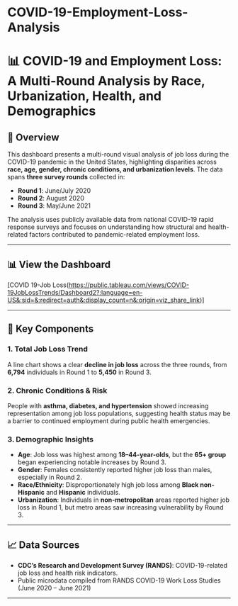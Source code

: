 # COVID-19-Employment-Loss-Analysis

# 📊 COVID-19 and Employment Loss: A Multi-Round Analysis by Race, Urbanization, Health, and Demographics

## 📝 Overview
This dashboard presents a multi-round visual analysis of job loss during the COVID-19 pandemic in the United States, highlighting disparities across **race, age, gender, chronic conditions, and urbanization levels**. The data spans **three survey rounds** collected in:
- **Round 1**: June/July 2020
- **Round 2**: August 2020
- **Round 3**: May/June 2021

The analysis uses publicly available data from national COVID-19 rapid response surveys and focuses on understanding how structural and health-related factors contributed to pandemic-related employment loss.

---

## 📊 View the Dashboard
[COVID 19-Job Loss(https://public.tableau.com/views/COVID-19JobLossTrends/Dashboard2?:language=en-US&:sid=&:redirect=auth&:display_count=n&:origin=viz_share_link)]



---

## 📌 Key Components

### 1. Total Job Loss Trend
A line chart shows a clear **decline in job loss** across the three rounds, from **6,794** individuals in Round 1 to **5,450** in Round 3.

### 2. Chronic Conditions & Risk
People with **asthma, diabetes, and hypertension** showed increasing representation among job loss populations, suggesting health status may be a barrier to continued employment during public health emergencies.

### 3. Demographic Insights
- **Age**: Job loss was highest among **18–44-year-olds**, but the **65+ group** began experiencing notable increases by Round 3.
- **Gender**: Females consistently reported higher job loss than males, especially in Round 2.
- **Race/Ethnicity**: Disproportionately high job loss among **Black non-Hispanic** and **Hispanic** individuals.
- **Urbanization**: Individuals in **non-metropolitan** areas reported higher job loss in Round 1, but metro areas saw increasing vulnerability by Round 3.

---

## 📈 Data Sources
- **CDC’s Research and Development Survey (RANDS)**: COVID-19-related job loss and health risk indicators.
- Public microdata compiled from RANDS COVID-19 Work Loss Studies (June 2020 – June 2021)

---


